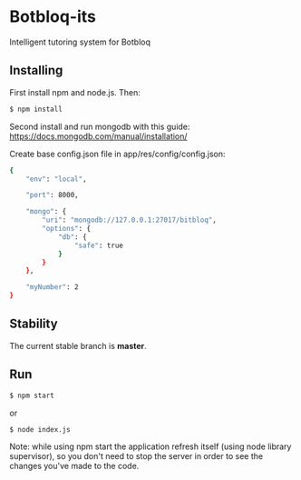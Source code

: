 # Botbloq-its
Intelligent tutoring system for Botbloq


## Installing

First install npm and node.js. Then:

```bash
$ npm install
```
Second install and run mongodb with this guide:
<https://docs.mongodb.com/manual/installation/>

Create base config.json file in app/res/config/config.json:
```bash
{
    "env": "local",

    "port": 8000,

    "mongo": {
        "uri": "mongodb://127.0.0.1:27017/bitbloq",
        "options": {
            "db": {
                "safe": true
            }
        }
    },

    "myNumber": 2
}
```

## Stability

The current stable branch is **master**.


## Run

```bash
$ npm start
```
or
```bash
$ node index.js
```
Note: while using npm start the application refresh itself (using node library supervisor), so you don't need to stop the server in order to see the changes you've made to the code.
